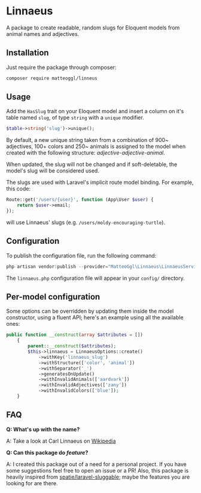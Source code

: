 # Linnaeus

A package to create readable, random slugs for Eloquent models from animal names and adjectives.

## Installation

Just require the package through composer:

``` bash
composer require matteoggl/linneus
```

## Usage

Add the `HasSlug` trait on your Eloquent model and insert a column on it's table named `slug`, of type `string` with a
`unique` modifier.

``` php
$table->string('slug')->unique();
```

By default, a new unique string taken from a combination of 900~ adjectives, 100+ colors and 250~ animals is assigned to the model when 
created with the following structure: *adjective-adjective-animal*.

When updated, the slug will not be changed and if soft-deletable, the model's slug will be considered used.

The slugs are used with Laravel's implicit route model binding. For example, this code:
``` php
Route::get('/users/{user}', function (App\User $user) {
    return $user->email;
});
```
will use Linnaeus' slugs (e.g. `/users/moldy-encouraging-turtle`).

## Configuration

To publish the configuration file, run the following command:

``` php
php artisan vendor:publish --provider="MatteoGgl\Linnaeus\LinnaeusServiceProvider" --tag="config"
```

The `linnaeus.php` configuration file will appear in your `config/` directory.

## Per-model configuration

Some options can be overridden by updating them inside the model constructor, using a fluent API;
here's an example using all the available ones:

``` php
public function __construct(array $attributes = [])
    {
        parent::__construct($attributes);
        $this->linnaeus = LinnaeusOptions::create()
            ->withKey('linnaeus_slug')
            ->withStructure(['color', 'animal'])
            ->withSeparator('_')
            ->generatesOnUpdate()
            ->withInvalidAnimals(['aardvark'])
            ->withInvalidAdjectives(['zany'])
            ->withInvalidColors(['blue']);
    }
```

## FAQ

**Q: What's up with the name?**

A: Take a look at Carl Linnaeus on [Wikipedia](https://en.wikipedia.org/wiki/Carl_Linnaeus)

**Q: Can this package do *feature*?**

A: I created this package out of a need for a personal project. If you have some suggestions feel free to open an issue 
or a PR! Also, this package is heavily inspired from [spatie/laravel-sluggable](https://github.com/spatie/laravel-sluggable);
maybe the features you are looking for are there.